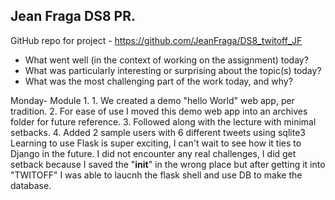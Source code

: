 ## Jean Fraga DS8 PR.

GitHub repo for project - https://github.com/JeanFraga/DS8_twitoff_JF

- What went well (in the context of working on the assignment) today?
- What was particularly interesting or surprising about the topic(s) today?
- What was the most challenging part of the work today, and why?

Monday- Module 1.
    1. We created a demo "hello World" web app, per tradition.
    2. For ease of use I moved this demo web app into an archives folder
        for future reference.
    3. Followed along with the lecture with minimal setbacks.
    4. Added 2 sample users with 6 different tweets using sqlite3
    Learning to use Flask is super exciting, I can't wait to see how
    it ties to Django in the future.
    I did not encounter any real challenges, I did get setback because I
    saved the "__init__" in the wrong place but after getting it into
    "TWITOFF" I was able to laucnh the flask shell and use DB to make the
    database.
